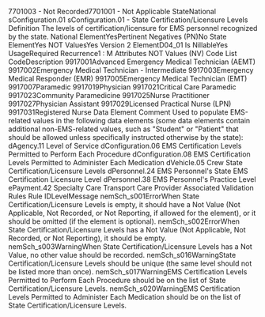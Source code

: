 

7701003 - Not Recorded7701001 - Not Applicable
StateNational
sConfiguration.01
sConfiguration.01 - State Certification/Licensure Levels
Definition
The levels of certification/licensure for EMS personnel recognized by the state.
National ElementYesPertinent Negatives (PN)No
State ElementYes
NOT ValuesYes
Version 2 ElementD04_01
Is NillableYes
UsageRequired
Recurrence1 : M
Attributes
NOT Values (NV)
Code List
CodeDescription
9917001Advanced Emergency Medical Technician (AEMT)
9917002Emergency Medical Technician - Intermediate
9917003Emergency Medical Responder (EMR)
9917005Emergency Medical Technician (EMT)
9917007Paramedic
9917019Physician
9917021Critical Care Paramedic
9917023Community Paramedicine
9917025Nurse Practitioner
9917027Physician Assistant
9917029Licensed Practical Nurse (LPN)
9917031Registered Nurse
Data Element Comment
Used to populate EMS-related values in the following data elements (some data elements contain additional non-EMS-related
values, such as "Student" or "Patient" that should be allowed unless specifically instructed otherwise by the state): 
dAgency.11 Level of Service 
dConfiguration.06 EMS Certification Levels Permitted to Perform Each Procedure 
dConfiguration.08 EMS Certification Levels Permitted to Administer Each Medication 
dVehicle.05 Crew State Certification/Licensure Levels 
dPersonnel.24 EMS Personnel's State EMS Certification Licensure Level 
dPersonnel.38 EMS Personnel's Practice Level 
ePayment.42 Specialty Care Transport Care Provider
Associated Validation Rules
Rule IDLevelMessage
nemSch_s001ErrorWhen State Certification/Licensure Levels is empty, it should have a Not Value (Not Applicable,
Not Recorded, or Not Reporting, if allowed for the element), or it should be omitted (if the
element is optional).
nemSch_s002ErrorWhen State Certification/Licensure Levels has a Not Value (Not Applicable, Not Recorded, or
Not Reporting), it should be empty.
nemSch_s003WarningWhen State Certification/Licensure Levels has a Not Value, no other value should be recorded.
nemSch_s016WarningState Certification/Licensure Levels should be unique (the same level should not be listed more
than once).
nemSch_s017WarningEMS Certification Levels Permitted to Perform Each Procedure should be on the list of State
Certification/Licensure Levels.
nemSch_s020WarningEMS Certification Levels Permitted to Administer Each Medication should be on the list of State
Certification/Licensure Levels.